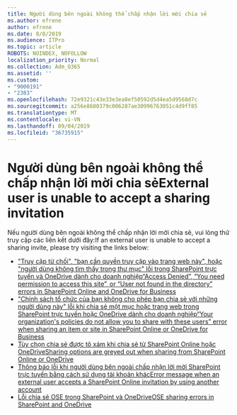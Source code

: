 ```yaml
---
title: Người dùng bên ngoài không thể chấp nhận lời mời chia sẻ
ms.author: efrene
author: efrene
ms.date: 8/8/2019
ms.audience: ITPro
ms.topic: article
ROBOTS: NOINDEX, NOFOLLOW
localization_priority: Normal
ms.collection: Adm_O365
ms.assetid: ''
ms.custom:
- "9000191"
- "2383"
ms.openlocfilehash: 72e9321c43e33e3ea8ef50592d5d4ea5d9568d7c
ms.sourcegitcommit: a256e8680379c006287ae30996763051c4d9ff85
ms.translationtype: MT
ms.contentlocale: vi-VN
ms.lasthandoff: 09/04/2019
ms.locfileid: "36735915"
---
```

# <a name="external-user-is-unable-to-accept-a-sharing-invitation"></a><span data-ttu-id="99281-102">Người dùng bên ngoài không thể chấp nhận lời mời chia sẻ</span><span class="sxs-lookup"><span data-stu-id="99281-102">External user is unable to accept a sharing invitation</span></span>

<span data-ttu-id="99281-103">Nếu người dùng bên ngoài không thể chấp nhận lời mời chia sẻ, vui lòng thử truy cập các liên kết dưới đây:</span><span class="sxs-lookup"><span data-stu-id="99281-103">If an external user is unable to accept a sharing invite, please try visiting the links below:</span></span> 

- [<span data-ttu-id="99281-104">"Truy cập từ chối", "bạn cần quyền truy cập vào trang web này", hoặc "người dùng không tìm thấy trong thư mục" lỗi trong SharePoint trực tuyến và OneDrive dành cho doanh nghiệp</span><span class="sxs-lookup"><span data-stu-id="99281-104">“Access Denied”, “You need permission to access this site”, or “User not found in the directory” errors in SharePoint Online and OneDrive for Business</span></span>](https://docs.microsoft.com/sharepoint/support/administration/access-denied-or-need-permission-error-sharepoint-online-or-onedrive-for-business)
- [<span data-ttu-id="99281-105">"Chính sách tổ chức của bạn không cho phép bạn chia sẻ với những người dùng này" lỗi khi chia sẻ một mục hoặc trang web trong SharePoint trực tuyến hoặc OneDrive dành cho doanh nghiệp</span><span class="sxs-lookup"><span data-stu-id="99281-105">“Your organization's policies do not allow you to share with these users” error when sharing an item or site in SharePoint Online or OneDrive for Business</span></span>](https://docs.microsoft.com/sharepoint/support/administration/organization-policies-do-not-allow-you-to-share-with-users-error)
- [<span data-ttu-id="99281-106">Tùy chọn chia sẻ được tô xám khi chia sẻ từ SharePoint Online hoặc OneDrive</span><span class="sxs-lookup"><span data-stu-id="99281-106">Sharing options are greyed out when sharing from SharePoint Online or OneDrive</span></span>](https://docs.microsoft.com/sharepoint/support/administration/sharing-options-grayed-out-when-sharing-from-sharepoint-online-or-onedrive)
- [<span data-ttu-id="99281-107">Thông báo lỗi khi người dùng bên ngoài chấp nhận lời mời SharePoint trực tuyến bằng cách sử dụng tài khoản khác</span><span class="sxs-lookup"><span data-stu-id="99281-107">Error message when an external user accepts a SharePoint Online invitation by using another account</span></span>](https://docs.microsoft.com/sharepoint/support/sharing-and-permissions/error-when-external-user-accepts-an-invitation-by-using-another-account)
- [<span data-ttu-id="99281-108">Lỗi chia sẻ OSE trong SharePoint và OneDrive</span><span class="sxs-lookup"><span data-stu-id="99281-108">OSE sharing errors in SharePoint and OneDrive</span></span>](https://docs.microsoft.com/sharepoint/sharepoint-onedrive-error-message)




